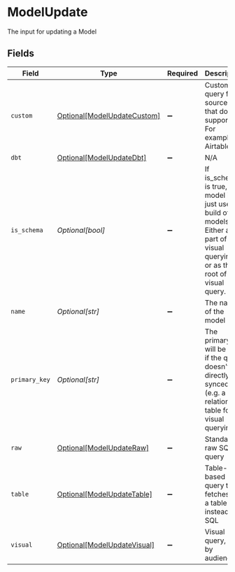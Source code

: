 # ModelUpdate

The input for updating a Model


## Fields

| Field                                                                                                                                    | Type                                                                                                                                     | Required                                                                                                                                 | Description                                                                                                                              |
| ---------------------------------------------------------------------------------------------------------------------------------------- | ---------------------------------------------------------------------------------------------------------------------------------------- | ---------------------------------------------------------------------------------------------------------------------------------------- | ---------------------------------------------------------------------------------------------------------------------------------------- |
| `custom`                                                                                                                                 | [Optional[ModelUpdateCustom]](../../models/shared/modelupdatecustom.md)                                                                  | :heavy_minus_sign:                                                                                                                       | Custom query for sources that doesn't support sql. For example, Airtable.                                                                |
| `dbt`                                                                                                                                    | [Optional[ModelUpdateDbt]](../../models/shared/modelupdatedbt.md)                                                                        | :heavy_minus_sign:                                                                                                                       | N/A                                                                                                                                      |
| `is_schema`                                                                                                                              | *Optional[bool]*                                                                                                                         | :heavy_minus_sign:                                                                                                                       | If is_schema is true, the model is just used to build other models.<br/>Either as part of visual querying, or as the root of a visual query. |
| `name`                                                                                                                                   | *Optional[str]*                                                                                                                          | :heavy_minus_sign:                                                                                                                       | The name of the model                                                                                                                    |
| `primary_key`                                                                                                                            | *Optional[str]*                                                                                                                          | :heavy_minus_sign:                                                                                                                       | The primary key will be null if the query doesn't get directly synced (e.g. a relationship table for visual querying)                    |
| `raw`                                                                                                                                    | [Optional[ModelUpdateRaw]](../../models/shared/modelupdateraw.md)                                                                        | :heavy_minus_sign:                                                                                                                       | Standard raw SQL query                                                                                                                   |
| `table`                                                                                                                                  | [Optional[ModelUpdateTable]](../../models/shared/modelupdatetable.md)                                                                    | :heavy_minus_sign:                                                                                                                       | Table-based query that fetches on a table instead of SQL                                                                                 |
| `visual`                                                                                                                                 | [Optional[ModelUpdateVisual]](../../models/shared/modelupdatevisual.md)                                                                  | :heavy_minus_sign:                                                                                                                       | Visual query, used by audience                                                                                                           |